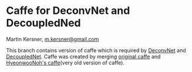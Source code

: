 # Caffe for DeconvNet and DecoupledNed

Martin Kersner, <m.kersner@gmail.com>

This branch contains version of caffe which is required by [DeconvNet](https://github.com/martinkersner/py-DeconvNet) and [DecoupledNet](https://github.com/martinkersner/py-DecoupledNet). 
Caffe was created by merging [original caffe](https://github.com/BVLC/caffe) and [HyeonwooNoh's caffe](https://github.com/HyeonwooNoh/caffe)(very old version of caffe).

